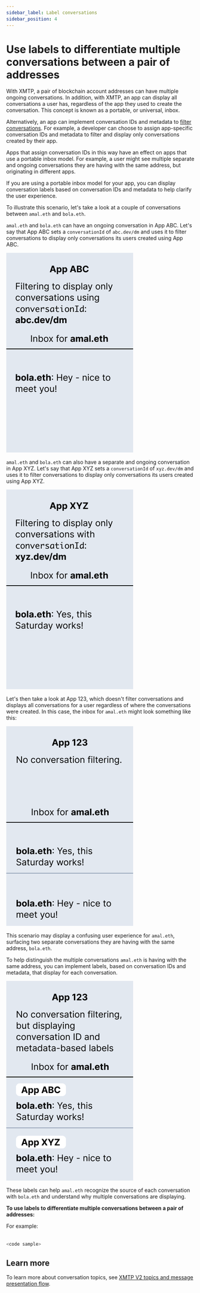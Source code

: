 ```yaml
---
sidebar_label: Label conversations
sidebar_position: 4
---
```


# Use labels to differentiate multiple conversations between a pair of addresses

With XMTP, a pair of blockchain account addresses can have multiple ongoing conversations. In addition, with XMTP, an app can display all conversations a user has, regardless of the app they used to create the conversation. This concept is known as a portable, or universal, inbox.

Alternatively, an app can implement conversation IDs and metadata to [filter conversations](filter-conversations). For example, a developer can choose to assign app-specific conversation IDs and metadata to filter and display only conversations created by their app.

Apps that assign conversation IDs in this way have an effect on apps that use a portable inbox model. For example, a user might see multiple separate and ongoing conversations they are having with the same address, but originating in different apps.

If you are using a portable inbox model for your app, you can display conversation labels based on conversation IDs and metadata to help clarify the user experience.

To illustrate this scenario, let's take a look at a couple of conversations between `amal.eth` and `bola.eth`.

`amal.eth` and `bola.eth` can have an ongoing conversation in App ABC. Let's say that App ABC sets a `conversationId` of `abc.dev/dm` and uses it to filter conversations to display only conversations its users created using App ABC.

![Mockup of App ABC setting a conversation ID of abc.dev/dm and filtering conversations by it. The app displays amal.eth's inbox with a "Hey..." conversation from bola.eth](img/app-abc.png)

`amal.eth` and `bola.eth` can also have a separate and ongoing conversation in App XYZ. Let's say that App XYZ sets a `conversationId` of `xyz.dev/dm` and uses it to filter conversations to display only conversations its users created using App XYZ.

![Mockup of App XYZ setting a conversation ID of xyz.dev/dm and filtering conversations by it. The app displays amal.eth's inbox with a "Yes..." conversation from bola.eth](img/app-xyz.png)

Let's then take a look at App 123, which doesn't filter conversations and displays all conversations for a user regardless of where the conversations were created. In this case, the inbox for `amal.eth` might look something like this:

![Mockup of App 123 with no conversation ID or filtering. The app displays amal.eth's inbox with two conversations with bola.eth: One "Hey..." and one "Yes..."](img/app-123.png)

This scenario may display a confusing user experience for `amal.eth`, surfacing two separate conversations they are having with the same address, `bola.eth`.

To help distinguish the multiple conversations `amal.eth` is having with the same address, you can implement labels, based on conversation IDs and metadata, that display for each conversation.

![Mockup of App 123 with no conversation ID or filtering, but with conversation ID and metadata-based labels implemented. The app displays amal.eth's inbox with two conversations with bola.eth: One labeled as ABC: "Hey..." and one labeled as XYZ: "Yes..."](img/app-123-convo-labels.png)

These labels can help `amal.eth` recognize the source of each conversation with `bola.eth` and understand why multiple conversations are displaying.

**To use labels to differentiate multiple conversations between a pair of addresses:**

For example:

<!--do we have a code sample we can include here? perhaps from this XMTP Chat repo PR https://github.com/xmtp/example-chat-react/pull/140? Would love to be able to publish this tutorial for the XMTP V2 Dec. 5 due date - possible?-->

<!--can we provide some context about what the code is doing and where to put it?-->

```js

<code sample>

```


## Learn more

To learn more about conversation topics, see [XMTP V2 topics and message presentation flow](/docs/dev-concepts/architectural-overview#xmtp-v2-topics-and-message-presentation-flow).
